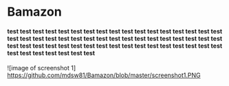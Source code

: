# Bamazon
#### test test test test test test test test test test test test test test test test test test test test test test test test test test test test test test test test test test test test test test test test test test test test test test test test test test test test test test test test test test
![image of screenshot 1] https://github.com/mdsw81/Bamazon/blob/master/screenshot1.PNG
